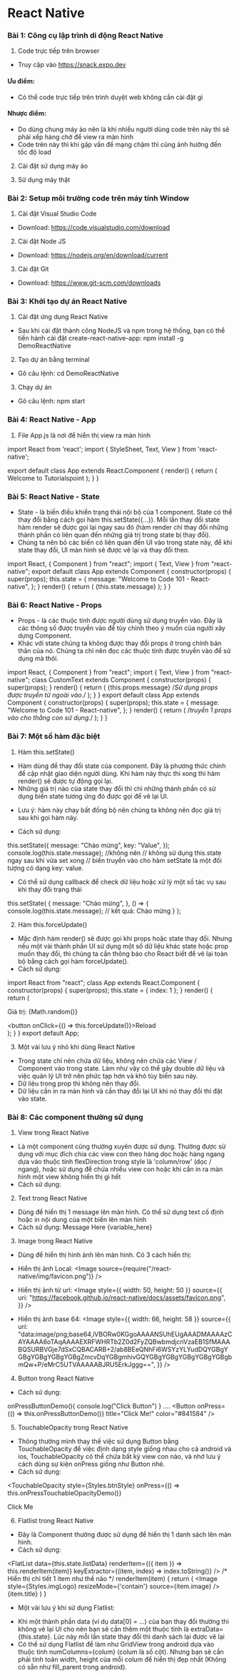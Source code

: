 # React Native
### Bài 1: Công cụ lập trình di động React Native

1. Code trực tiếp trên browser
- Truy cập vào https://snack.expo.dev
#### Ưu điểm:
- Có thể code trực tiếp trên trình duyệt web không cần cài đặt gì
#### Nhược điểm: 
- Do dùng chung máy ảo nên là khi nhiều người dùng code trên này thì sẽ phải xếp hàng chờ để view ra màn hình
- Code trên này thì khi gặp vấn đề mạng chậm thì cũng ảnh hưởng đến tốc độ load 

2. Cài đặt sử dụng máy ảo

3. Sử dụng máy thật

### Bài 2: Setup môi trường code trên máy tính Window

1. Cài đặt Visual Studio Code
- Download: https://code.visualstudio.com/download

2. Cài đặt Node JS
- Download: https://nodejs.org/en/download/current

3. Cài đặt Git
- Download: https://www.git-scm.com/downloads

### Bài 3: Khởi tạo dự án React Native

1. Cài đặt ứng dụng React Native
- Sau khi cài đặt thành công NodeJS và npm trong hệ thống, bạn có thể tiến hành cài đặt create-react-native-app: npm install -g DemoReactNative

2. Tạo dự án bằng terminal
- Gõ câu lệnh: cd DemoReactNative 

3. Chạy dự án 
- Gõ câu lệnh: npm start

### Bài 4: React Native - App

1. File App.js là nơi để hiển thị view ra màn hình

import React from 'react';
import { StyleSheet, Text, View } from 'react-native';

export default class App extends React.Component {
   render() {
      return (
         <View>
            <Text>Welcome to Tutorialspoint</Text>
         </View>
      );
   }
}

### Bài 5: React Native - State

- State - là biến điều khiển trạng thái nội bộ của 1 component. State có thể thay đổi bằng cách gọi hàm this.setState({...}). Mỗi lần thay đổi state hàm render sẽ được gọi lại ngay sau đó (hàm render chỉ thay đổi những thành phần có liên quan đến những giá trị trong state bị thay đổi).
- Chúng ta nên bỏ các biến có liên quan đến UI vào trong state này, để khi state thay đổi, UI màn hình sẽ được vẽ lại và thay đổi theo.

import React, { Component } from "react";
import { Text, View } from "react-native";
export default class App extends Component {
  constructor(props) {
    super(props);
    this.state = {
      message: "Welcome to Code 101 - React-native",
    };
  }
  render() {
    return (
      <View>
        <Text>{this.state.message}</Text>
      </View>
    );
  }
}

### Bài 6: React Native - Props

- Props - là các thuộc tính được người dùng sử dụng truyền vào. Đây là các thông số được truyền vào để tùy chỉnh theo ý muốn của người xây dựng Component.
- Khác với state chúng ta không được thay đổi props ở trong chính bản thân của nó. Chúng ta chỉ nên đọc các thuộc tính được truyền vào để sử dụng mà thôi.

import React, { Component } from "react";
import { Text, View } from "react-native";
class CustomText extends Component {
  constructor(props) {
    super(props);
  }
  render() {
    return (
      <Text>
        {this.props.message}
      </Text> /*Sử dụng props được truyền từ ngoài vào.*/
    );
  }
}
export default class App extends Component {
  constructor(props) {
    super(props);
    this.state = {
      message: "Welcome to Code 101 - React-native",
    };
  }
  render() {
    return (
      <CustomText
        message={this.state.message}
      /> /*truyền 1 props vào cho thằng con sử dụng.*/
    );
  }
}

### Bài 7: Một số hàm đặc biệt

1. Hàm this.setState()
- Hàm dùng để thay đổi state của component. Đây là phương thức chính để cập nhật giao diện người dùng. Khi hàm này thực thi xong thì hàm render() sẽ được tự động gọi lại.
- Những giá trị nào của state thay đổi thì chỉ những thành phần có sử dụng biến state tương ứng đó được gọi để vẽ lại UI.
* Lưu ý: hàm này chạy bất đồng bộ nên chúng ta không nên đọc giá trị sau khi gọi hàm này.
- Cách sử dụng: 

this.setState({
  message: "Chào mừng",
  key: "Value",
});
console.log(this.state.message); //không nên
// không sử dụng this.state ngay sau khi vừa set xong
// biến truyền vào cho hàm setState là một đối tượng có dạng key: value.

- Có thể sử dụng callback để check dữ liệu hoặc xử lý một số tác vụ sau khi thay đổi trạng thái

this.setState(
  {
    message: "Chào mừng",
  },
  () => {
    console.log(this.state.message); // kết quả: Chào mừng
  }
);

2. Hàm this.forceUpdate()
- Mặc định hàm render() sẽ được gọi khi props hoặc state thay đổi. Nhưng nếu một vài thành phần UI sử dụng một số dữ liệu khác state hoặc prop muốn thay đổi, thì chúng ta cần thông báo cho React biết để vẽ lại toàn bộ bằng cách gọi hàm forceUpdate().
- Cách sử dụng: 

import React from "react";
class App extends React.Component {
  constructor(props) {
    super(props);
    this.state = {
      index: 1
    };
  }
  render() {
    return (
      <div>
        <p>Giá trị: {Math.random()}</p>
        <button onClick={() => this.forceUpdate()}>Reload</button>
      </div>
    );
  }
}
export default App;

3. Một vài lưu ý nhỏ khi dùng React Native
- Trong state chỉ nên chứa dữ liệu, không nên chứa các View / Component vào trong state. Làm như vậy có thể gây double dữ liệu và việc quản lý UI trở nên phức tạp hơn và khó tùy biến sau này.
- Dữ liệu trong prop thì không nên thay đổi.
- Dữ liệu cần in ra màn hình và cần thay đổi lại UI khi nó thay đổi thì đặt vào state.

### Bài 8: Các component thường sử dụng

1. View trong React Native
- Là một component cũng thường xuyên được sử dụng. Thường được sử dụng với mục đích chia các view con theo hàng dọc hoặc hàng ngang dựa vào thuộc tính flexDirection trong style là 'column/row' (dọc / ngang), hoặc sử dụng để chứa nhiều view con hoặc khi cần in ra màn hình một view không hiển thị gì hết
- Cách sử dụng: 
<View></View>

2. Text trong React Native
- Dùng để hiển thị 1 message lên màn hình. Có thể sử dụng text cố định hoặc in nội dung của một biến lên màn hình
- Cách sử dụng: 
<Text>Message Here<Text>
<Text>{variable_here}<Text>

3. Image trong React Native
- Dùng để hiển thị hình ảnh lên màn hình. Có 3 cách hiển thị:

+ Hiển thị ảnh Local: 
<Image source={require("/react-native/img/favicon.png")} />

+ Hiển thị ảnh từ url:
<Image
  style={{ width: 50, height: 50 }}
  source={{
    uri: "https://facebook.github.io/react-native/docs/assets/favicon.png",
  }}
/>

+ Hiển thị ảnh base 64:
<Image
  style={{ width: 66, height: 58 }}
  source={{
    uri: "data:image/png;base64,iVBORw0KGgoAAAANSUhEUgAAADMAAAAzCAYAAAA6oTAqAAAAEXRFWHRTb2Z0d2FyZQBwbmdjcnVzaEB1SfMAAABQSURBVGje7dSxCQBACARB+2/ab8BEeQNhFi6WSYzYLYudDQYGBgYGBgYGBgYGBgYGBgZmcvDqYGBgmhivGQYGBgYGBgYGBgYGBgYGBgbmQw+P/eMrC5UTVAAAAABJRU5ErkJggg==",
  }}
/>

4. Button trong React Native

- Cách sử dụng:

onPressButtonDemo(){
    console.log("Click Button")
}
....
<Button
    onPress={() => this.onPressButtonDemo()}
    title="Click Me!"
    color="#841584"
/>

5. TouchableOpacity trong React Native

- Thông thường mình thay thế việc sử dụng Button bằng TouchableOpacity để việc định dạng style giống nhau cho cả android và ios, TouchableOpacity có thể chứa bất kỳ view con nào, và nhớ lưu ý cách dùng sự kiện onPress giống như Button nhé.
- Cách sử dụng:

<TouchableOpacity
  style={Styles.btnStyle}
  onPress={() => this.onPressTouchableOpacityDemo()}
>
  <Text style={Styles.textAction}>Click Me</Text>
</TouchableOpacity>

6. Flatlist trong React Native

- Đây là Component thường được sử dụng để hiển thị 1 danh sách lên màn hình.
- Cách sử dụng:

<FlatList
    data={this.state.listData}
    renderItem={({ item }) => this.renderItem(item)}
    keyExtractor={(item, index) => index.toString()}
/>
/* Hiển thị chi tiết 1 item như thế nào */
renderItem(item) {
    return (
        <View style={Styles.containerItem}>
            <Image
                style={Styles.imgLogo}
                resizeMode={'contain'}
                source={item.image}
            />
            <Text>{item.title}</Text>
        </View>
    )
}

- Một vài lưu ý khi sử dụng Flatlist:
+ Khi một thành phần data (ví dụ data[0] = ...) của bạn thay đổi thường thì không vẽ lại UI cho nên bạn sẽ cần thêm một thuộc tính là extraData={this.state}. Lúc này mỗi lần state thay đổi thì danh sách lại được vẽ lại
+ Có thể sử dụng Flatlist để làm như GridView trong android dựa vào thuộc tính numColumns={colum} (colum là số cột). Nhưng bạn sẽ cần phải tính toán width, height của mỗi colum để hiển thị đẹp nhất (Không có sẵn như fill_parent trong android).

